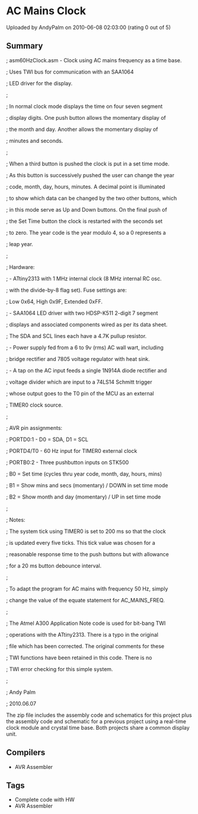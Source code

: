 # AC Mains Clock

Uploaded by AndyPalm on 2010-06-08 02:03:00 (rating 0 out of 5)

## Summary

; asm60HzClock.asm - Clock using AC mains frequency as a time base.  

; Uses TWI bus for communication with an SAA1064  

; LED driver for the display.  

;  

; In normal clock mode displays the time on four seven segment  

; display digits. One push button allows the momentary display of  

; the month and day. Another allows the momentary display of  

; minutes and seconds.  

;  

; When a third button is pushed the clock is put in a set time mode.  

; As this button is successively pushed the user can change the year  

; code, month, day, hours, minutes. A decimal point is illuminated  

; to show which data can be changed by the two other buttons, which  

; in this mode serve as Up and Down buttons. On the final push of  

; the Set Time button the clock is restarted with the seconds set  

; to zero. The year code is the year modulo 4, so a 0 represents a  

; leap year.  

;  

; Hardware:  

; - ATtiny2313 with 1 MHz internal clock (8 MHz internal RC osc.  

; with the divide-by-8 flag set). Fuse settings are:  

; Low 0x64, High 0x9F, Extended 0xFF.  

; - SAA1064 LED driver with two HDSP-K511 2-digit 7 segment  

; displays and associated components wired as per its data sheet.  

; The SDA and SCL lines each have a 4.7K pullup resistor.  

; - Power supply fed from a 6 to 9v (rms) AC wall wart, including  

; bridge rectifier and 7805 voltage regulator with heat sink.  

; - A tap on the AC input feeds a single 1N914A diode rectifier and  

; voltage divider which are input to a 74LS14 Schmitt trigger  

; whose output goes to the T0 pin of the MCU as an external  

; TIMER0 clock source.  

;  

; AVR pin assignments:  

; PORTD0:1 - D0 = SDA, D1 = SCL  

; PORTD4/T0 - 60 Hz input for TIMER0 external clock  

; PORTB0:2 - Three pushbutton inputs on STK500  

; B0 = Set time (cycles thru year code, month, day, hours, mins)  

; B1 = Show mins and secs (momentary) / DOWN in set time mode  

; B2 = Show month and day (momentary) / UP in set time mode  

;  

; Notes:  

; The system tick using TIMER0 is set to 200 ms so that the clock  

; is updated every five ticks. This tick value was chosen for a  

; reasonable response time to the push buttons but with allowance  

; for a 20 ms button debounce interval.  

;  

; To adapt the program for AC mains with frequency 50 Hz, simply  

; change the value of the equate statement for AC\_MAINS\_FREQ.  

;  

; The Atmel A300 Application Note code is used for bit-bang TWI  

; operations with the ATtiny2313. There is a typo in the original  

; file which has been corrected. The original comments for these  

; TWI functions have been retained in this code. There is no  

; TWI error checking for this simple system.  

;  

; Andy Palm  

; 2010.06.07


The zip file includes the assembly code and schematics for this project plus the assembly code and schematic for a previous project using a real-time clock module and crystal time base. Both projects share a common display unit.

## Compilers

- AVR Assembler

## Tags

- Complete code with HW
- AVR Assembler

